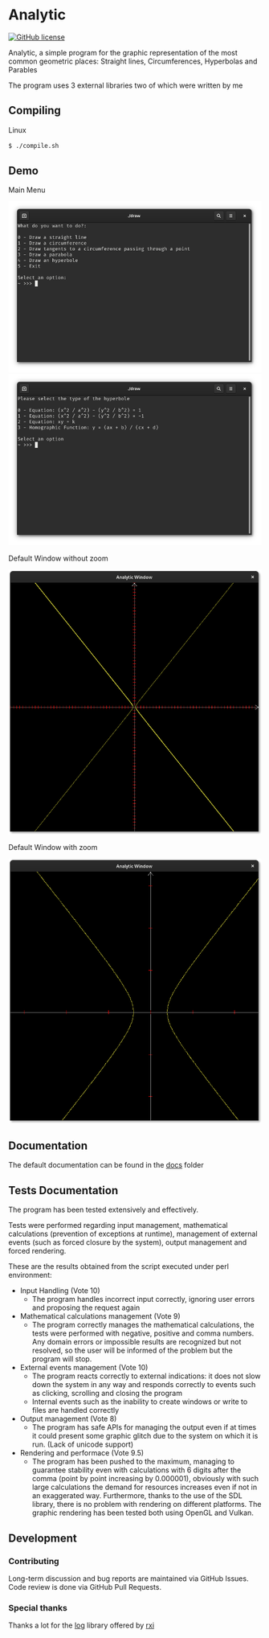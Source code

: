 # Analytic

[![GitHub license](https://img.shields.io/github/license/MarcoMihaiCondrache/Analytic)](https://github.com/MarcoMihaiCondrache/Analytic)

Analytic, a simple program for the graphic representation of the most common geometric places: Straight lines, Circumferences, Hyperbolas and Parables

The program uses 3 external libraries two of which were written by me

## Compiling

Linux

```bash
$ ./compile.sh
```

## Demo

Main Menu

![Example 1](extra/screen1.png)
![Example 2](extra/screen2.png)

Default Window without zoom

![Example 3](extra/screen3.png)

Default Window with zoom

![Example 4](extra/screen4.png)

## Documentation

The default documentation can be found in the [docs](https://github.com/MarcoMihaiCondrache/Analytic/docs) folder

## Tests Documentation
The program has been tested extensively and effectively.

Tests were performed regarding input management, mathematical calculations (prevention of exceptions at runtime), management of external events (such as forced closure by the system), output management and forced rendering.

These are the results obtained from the script executed under perl environment:

- Input Handling (Vote 10)
	- The program handles incorrect input correctly, ignoring user errors and proposing the request again
- Mathematical calculations management (Vote 9)
	- The program correctly manages the mathematical calculations, the tests were performed with negative, positive and comma numbers.
Any domain errors or impossible results are recognized but not resolved, so the user will be informed of the problem but the program will stop.
- External events management (Vote 10)
	- The program reacts correctly to external indications: it does not slow down the system in any way and responds correctly to events such as clicking, scrolling and closing the program
	- Internal events such as the inability to create windows or write to files are handled correctly
- Output management (Vote 8)
	- The program has safe APIs for managing the output even if at times it could present some graphic glitch due to the system on which it is run. (Lack of unicode support)
- Rendering and performace (Vote 9.5)
	- The program has been pushed to the maximum, managing to guarantee stability even with calculations with 6 digits after the comma (point by point increasing by 0.000001), obviously with such large calculations the demand for resources increases even if not in an exaggerated way.
Furthermore, thanks to the use of the SDL library, there is no problem with rendering on different platforms. The graphic rendering has been tested both using OpenGL and Vulkan.

## Development

### Contributing

Long-term discussion and bug reports are maintained via GitHub Issues. Code review is done via GitHub Pull Requests.

### Special thanks

Thanks a lot for the [log](https://github.com/rxi/log.c) library offered by [rxi](https://github.com/rxi)
